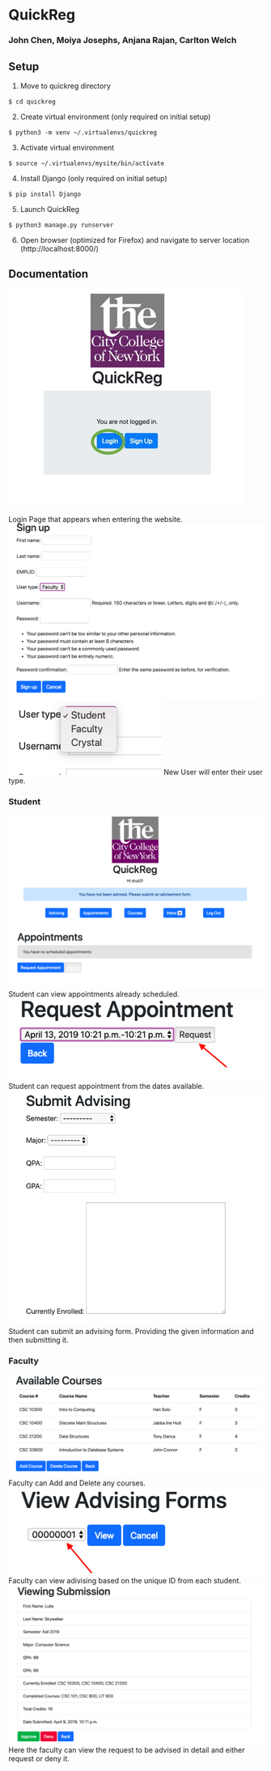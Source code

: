 # QuickReg

### John Chen, Moiya Josephs, Anjana Rajan, Carlton Welch

## Setup

1. Move to quickreg directory
```
$ cd quickreg
```
2. Create virtual environment (only required on initial setup)
```
$ python3 -m venv ~/.virtualenvs/quickreg
```
3. Activate virtual environment
```
$ source ~/.virtualenvs/mysite/bin/activate
```
4. Install Django (only required on initial setup)
```
$ pip install Django
```
5. Launch QuickReg
```
$ python3 manage.py runserver
```
6. Open browser (optimized for Firefox) and navigate to server location (http://localhost:8000/)

## Documentation
![Login](aa2/pics/Login_picture.jpg "Login Page that appears when entering the website.")

Login Page that appears when entering the website.
![Sign Up](aa2/pics/sign_up_pg.png "Sign up page that appears when entering the website.")
![User Types](aa2/pics/user_types.png "User Types")
New User will enter their user type.
### Student
![Student Home](aa2/pics/student_home.png "Student Home")
![Student_appointments](aa2/pics/student_appointments.png "Student Appointment")
Student can view appointments already scheduled.
![Request Appointments](aa2/pics/request_appointments.png "Student Request Appointment")
Student can request appointment from the dates available.
![Advising Form](aa2/pics/advising_form.png "Student Advising Form")
Student can submit an advising form. Providing the given information and then submitting it.





### Faculty

![Request Appointments](aa2/pics/add_del_courses.png "Student Request Appointment")
Faculty can Add and Delete any courses.
![Request Appointments](aa2/pics/faculty_advising.png "Student Request Appointment")
Faculty can view adivising based on the unique ID from each student.
![View Submission](aa2/pics/viewing_sub.png "Student Request Appointment")
Here the faculty can view the request to be advised in detail and either request or deny it.


